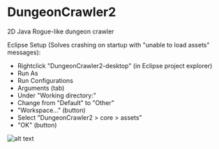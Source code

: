 # DungeonCrawler2
2D Java Rogue-like dungeon crawler

Eclipse Setup (Solves crashing on startup with "unable to load assets" messages):
- Rightclick "DungeonCrawler2-desktop" (in Eclipse project explorer)
- Run As
- Run Configurations
- Arguments (tab)
- Under "Working directory:"
- Change from "Default" to "Other"
- "Workspace..." (button) 
- Select "DungeonCrawler2 > core > assets"
- "OK" (button)

![alt text](https://github.com/jaymcole/DungeonCrawler2/blob/master/screenshots/dungeon_01.png)
